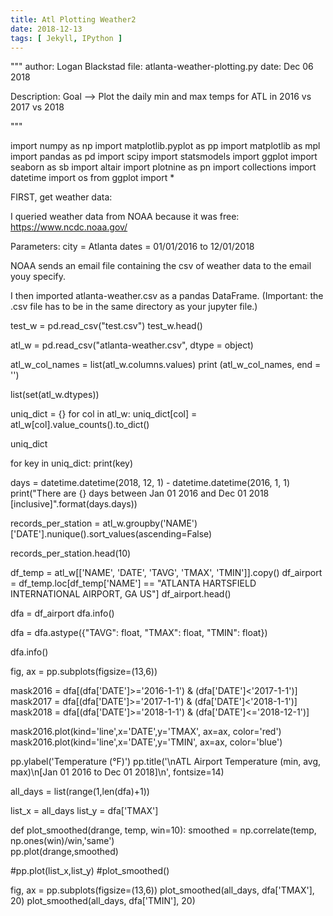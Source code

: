 ```yaml
---
title: Atl Plotting Weather2
date: 2018-12-13
tags: [ Jekyll, IPython ]
---
```



"""
author:  Logan Blackstad
file:    atlanta-weather-plotting.py
date:    Dec 06 2018

Description:
Goal --> Plot the daily min and max temps for ATL in 2016 vs 2017 vs 2018


"""

import numpy as np
import matplotlib.pyplot as pp
import matplotlib as mpl
import pandas as pd
import scipy
import statsmodels
import ggplot
import seaborn as sb
import altair
import plotnine as pn
import collections
import datetime
import os
from ggplot import *

FIRST, get weather data:

I queried weather data from NOAA because it was free:
https://www.ncdc.noaa.gov/

Parameters: 
city  = Atlanta
dates = 01/01/2016 to 12/01/2018

NOAA sends an email file containing the csv of weather data to the email youy specify.

I then imported atlanta-weather.csv as a pandas DataFrame. (Important: the .csv file has to be in the same directory as your jupyter file.) 

test_w = pd.read_csv("test.csv")
test_w.head()


atl_w = pd.read_csv("atlanta-weather.csv", dtype = object)

atl_w_col_names = list(atl_w.columns.values)
print (atl_w_col_names, end = '')

list(set(atl_w.dtypes))



uniq_dict = {}
for col in atl_w:
    uniq_dict[col] = atl_w[col].value_counts().to_dict()


uniq_dict

for key in uniq_dict: 
    print(key)

days = datetime.datetime(2018, 12, 1) - datetime.datetime(2016, 1, 1)
print("There are {} days between Jan 01 2016 and Dec 01 2018 [inclusive]".format(days.days))

records_per_station = atl_w.groupby('NAME')['DATE'].nunique().sort_values(ascending=False)

records_per_station.head(10)

df_temp = atl_w[['NAME', 'DATE', 'TAVG', 'TMAX', 'TMIN']].copy()
df_airport = df_temp.loc[df_temp['NAME'] == "ATLANTA HARTSFIELD INTERNATIONAL AIRPORT, GA US"]
df_airport.head()

dfa = df_airport
dfa.info()

dfa = dfa.astype({"TAVG": float, "TMAX": float, "TMIN": float})

dfa.info()

fig, ax = pp.subplots(figsize=(13,6))

mask2016 = dfa[(dfa['DATE']>='2016-1-1') & (dfa['DATE']<'2017-1-1')] 
mask2017 = dfa[(dfa['DATE']>='2017-1-1') & (dfa['DATE']<'2018-1-1')] 
mask2018 = dfa[(dfa['DATE']>='2018-1-1') & (dfa['DATE']<='2018-12-1')] 

mask2016.plot(kind='line',x='DATE',y='TMAX', ax=ax, color='red')
mask2016.plot(kind='line',x='DATE',y='TMIN', ax=ax, color='blue')


pp.ylabel('Temperature (°F)')
pp.title('\nATL Airport Temperature (min, avg, max)\n[Jan 01 2016 to Dec 01 2018]\n', fontsize=14)


all_days = list(range(1,len(dfa)+1))

list_x = all_days
list_y = dfa['TMAX']


def plot_smoothed(drange, temp, win=10):
    smoothed = np.correlate(temp, np.ones(win)/win,'same')    
    pp.plot(drange,smoothed)

#pp.plot(list_x,list_y)
#plot_smoothed()

fig, ax = pp.subplots(figsize=(13,6))
plot_smoothed(all_days, dfa['TMAX'], 20)
plot_smoothed(all_days, dfa['TMIN'], 20)

# 
